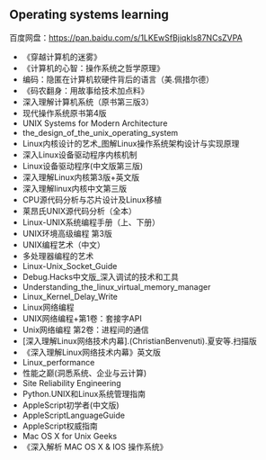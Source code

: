 ## Operating systems learning
百度网盘：https://pan.baidu.com/s/1LKEwSfBjiqkIs87NCsZVPA
- 《穿越计算机的迷雾》
- 《计算机的心智：操作系统之哲学原理》
- 编码：隐匿在计算机软硬件背后的语言（美.佩措尔德）
- 《码农翻身：用故事给技术加点料》
- 深入理解计算机系统（原书第三版3）
- 现代操作系统原书第4版
- UNIX Systems for Modern Architecture
- the_design_of_the_unix_operating_system
- Linux内核设计的艺术_图解Linux操作系统架构设计与实现原理
- 深入Linux设备驱动程序内核机制
- Linux设备驱动程序(中文版第三版)
- 深入理解Linux内核第3版+英文版
- 深入理解linux内核中文第三版
- CPU源代码分析与芯片设计及Linux移植
- 莱昂氏UNIX源代码分析（全本）
- Linux-UNIX系统编程手册（上、下册）
- UNIX环境高级编程 第3版
- UNIX编程艺术（中文）
- 多处理器编程的艺术
- Linux-Unix_Socket_Guide
- Debug.Hacks中文版_深入调试的技术和工具
- Understanding_the_linux_virtual_memory_manager
- Linux_Kernel_Delay_Write
- Linux网络编程
- UNIX网络编程+第1卷：套接字API
- Unix网络编程 第2卷：进程间的通信
- [深入理解Linux网络技术内幕].(ChristianBenvenuti).夏安等.扫描版
- 《深入理解Linux网络技术内幕》英文版
- Linux_performance
- 性能之巅(洞悉系统、企业与云计算)
- Site Reliability Engineering
- Python.UNIX和Linux系统管理指南
- AppleScript初学者(中文版)
- AppleScriptLanguageGuide
- AppleScript权威指南
- Mac OS X for Unix Geeks
- 《深入解析 MAC OS X & IOS 操作系统》
